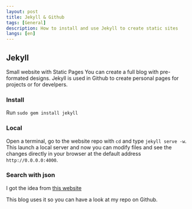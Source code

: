 ```yaml
---
layout: post
title: Jekyll & Github
tags: [General]
description: How to install and use Jekyll to create static sites
langs: [en]
---
```


## Jekyll

Small website with Static Pages
You can create a full blog with pre-formated designs.
Jekyll is used in Github to create personal pages for projects or for develpers.

### Install

Run `sudo gem install jekyll`

### Local

Open a terminal, go to the website repo with `cd` and type `jekyll serve -w`.
This launch a local server and now you can modify files and see the changes directly in your browser at the default address `http://0.0.0.0:4000`.

### Search with json

I got the idea from [this website](http://mathayward.com/jekyll-search)

This blog uses it so you can have a look at my repo on Github.

